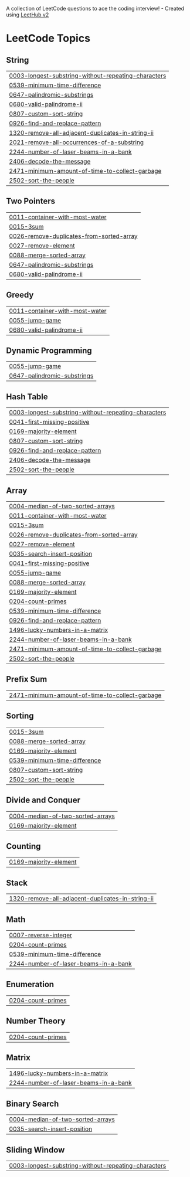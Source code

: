 A collection of LeetCode questions to ace the coding interview! - Created using [LeetHub v2](https://github.com/arunbhardwaj/LeetHub-2.0)
<!---LeetCode Topics Start-->
# LeetCode Topics
## String
|  |
| ------- |
| [0003-longest-substring-without-repeating-characters](https://github.com/anuragchoudhary2313/LeetCode/tree/master/0003-longest-substring-without-repeating-characters) |
| [0539-minimum-time-difference](https://github.com/anuragchoudhary2313/LeetCode/tree/master/0539-minimum-time-difference) |
| [0647-palindromic-substrings](https://github.com/anuragchoudhary2313/LeetCode/tree/master/0647-palindromic-substrings) |
| [0680-valid-palindrome-ii](https://github.com/anuragchoudhary2313/LeetCode/tree/master/0680-valid-palindrome-ii) |
| [0807-custom-sort-string](https://github.com/anuragchoudhary2313/LeetCode/tree/master/0807-custom-sort-string) |
| [0926-find-and-replace-pattern](https://github.com/anuragchoudhary2313/LeetCode/tree/master/0926-find-and-replace-pattern) |
| [1320-remove-all-adjacent-duplicates-in-string-ii](https://github.com/anuragchoudhary2313/LeetCode/tree/master/1320-remove-all-adjacent-duplicates-in-string-ii) |
| [2021-remove-all-occurrences-of-a-substring](https://github.com/anuragchoudhary2313/LeetCode/tree/master/2021-remove-all-occurrences-of-a-substring) |
| [2244-number-of-laser-beams-in-a-bank](https://github.com/anuragchoudhary2313/LeetCode/tree/master/2244-number-of-laser-beams-in-a-bank) |
| [2406-decode-the-message](https://github.com/anuragchoudhary2313/LeetCode/tree/master/2406-decode-the-message) |
| [2471-minimum-amount-of-time-to-collect-garbage](https://github.com/anuragchoudhary2313/LeetCode/tree/master/2471-minimum-amount-of-time-to-collect-garbage) |
| [2502-sort-the-people](https://github.com/anuragchoudhary2313/LeetCode/tree/master/2502-sort-the-people) |
## Two Pointers
|  |
| ------- |
| [0011-container-with-most-water](https://github.com/anuragchoudhary2313/LeetCode/tree/master/0011-container-with-most-water) |
| [0015-3sum](https://github.com/anuragchoudhary2313/LeetCode/tree/master/0015-3sum) |
| [0026-remove-duplicates-from-sorted-array](https://github.com/anuragchoudhary2313/LeetCode/tree/master/0026-remove-duplicates-from-sorted-array) |
| [0027-remove-element](https://github.com/anuragchoudhary2313/LeetCode/tree/master/0027-remove-element) |
| [0088-merge-sorted-array](https://github.com/anuragchoudhary2313/LeetCode/tree/master/0088-merge-sorted-array) |
| [0647-palindromic-substrings](https://github.com/anuragchoudhary2313/LeetCode/tree/master/0647-palindromic-substrings) |
| [0680-valid-palindrome-ii](https://github.com/anuragchoudhary2313/LeetCode/tree/master/0680-valid-palindrome-ii) |
## Greedy
|  |
| ------- |
| [0011-container-with-most-water](https://github.com/anuragchoudhary2313/LeetCode/tree/master/0011-container-with-most-water) |
| [0055-jump-game](https://github.com/anuragchoudhary2313/LeetCode/tree/master/0055-jump-game) |
| [0680-valid-palindrome-ii](https://github.com/anuragchoudhary2313/LeetCode/tree/master/0680-valid-palindrome-ii) |
## Dynamic Programming
|  |
| ------- |
| [0055-jump-game](https://github.com/anuragchoudhary2313/LeetCode/tree/master/0055-jump-game) |
| [0647-palindromic-substrings](https://github.com/anuragchoudhary2313/LeetCode/tree/master/0647-palindromic-substrings) |
## Hash Table
|  |
| ------- |
| [0003-longest-substring-without-repeating-characters](https://github.com/anuragchoudhary2313/LeetCode/tree/master/0003-longest-substring-without-repeating-characters) |
| [0041-first-missing-positive](https://github.com/anuragchoudhary2313/LeetCode/tree/master/0041-first-missing-positive) |
| [0169-majority-element](https://github.com/anuragchoudhary2313/LeetCode/tree/master/0169-majority-element) |
| [0807-custom-sort-string](https://github.com/anuragchoudhary2313/LeetCode/tree/master/0807-custom-sort-string) |
| [0926-find-and-replace-pattern](https://github.com/anuragchoudhary2313/LeetCode/tree/master/0926-find-and-replace-pattern) |
| [2406-decode-the-message](https://github.com/anuragchoudhary2313/LeetCode/tree/master/2406-decode-the-message) |
| [2502-sort-the-people](https://github.com/anuragchoudhary2313/LeetCode/tree/master/2502-sort-the-people) |
## Array
|  |
| ------- |
| [0004-median-of-two-sorted-arrays](https://github.com/anuragchoudhary2313/LeetCode/tree/master/0004-median-of-two-sorted-arrays) |
| [0011-container-with-most-water](https://github.com/anuragchoudhary2313/LeetCode/tree/master/0011-container-with-most-water) |
| [0015-3sum](https://github.com/anuragchoudhary2313/LeetCode/tree/master/0015-3sum) |
| [0026-remove-duplicates-from-sorted-array](https://github.com/anuragchoudhary2313/LeetCode/tree/master/0026-remove-duplicates-from-sorted-array) |
| [0027-remove-element](https://github.com/anuragchoudhary2313/LeetCode/tree/master/0027-remove-element) |
| [0035-search-insert-position](https://github.com/anuragchoudhary2313/LeetCode/tree/master/0035-search-insert-position) |
| [0041-first-missing-positive](https://github.com/anuragchoudhary2313/LeetCode/tree/master/0041-first-missing-positive) |
| [0055-jump-game](https://github.com/anuragchoudhary2313/LeetCode/tree/master/0055-jump-game) |
| [0088-merge-sorted-array](https://github.com/anuragchoudhary2313/LeetCode/tree/master/0088-merge-sorted-array) |
| [0169-majority-element](https://github.com/anuragchoudhary2313/LeetCode/tree/master/0169-majority-element) |
| [0204-count-primes](https://github.com/anuragchoudhary2313/LeetCode/tree/master/0204-count-primes) |
| [0539-minimum-time-difference](https://github.com/anuragchoudhary2313/LeetCode/tree/master/0539-minimum-time-difference) |
| [0926-find-and-replace-pattern](https://github.com/anuragchoudhary2313/LeetCode/tree/master/0926-find-and-replace-pattern) |
| [1496-lucky-numbers-in-a-matrix](https://github.com/anuragchoudhary2313/LeetCode/tree/master/1496-lucky-numbers-in-a-matrix) |
| [2244-number-of-laser-beams-in-a-bank](https://github.com/anuragchoudhary2313/LeetCode/tree/master/2244-number-of-laser-beams-in-a-bank) |
| [2471-minimum-amount-of-time-to-collect-garbage](https://github.com/anuragchoudhary2313/LeetCode/tree/master/2471-minimum-amount-of-time-to-collect-garbage) |
| [2502-sort-the-people](https://github.com/anuragchoudhary2313/LeetCode/tree/master/2502-sort-the-people) |
## Prefix Sum
|  |
| ------- |
| [2471-minimum-amount-of-time-to-collect-garbage](https://github.com/anuragchoudhary2313/LeetCode/tree/master/2471-minimum-amount-of-time-to-collect-garbage) |
## Sorting
|  |
| ------- |
| [0015-3sum](https://github.com/anuragchoudhary2313/LeetCode/tree/master/0015-3sum) |
| [0088-merge-sorted-array](https://github.com/anuragchoudhary2313/LeetCode/tree/master/0088-merge-sorted-array) |
| [0169-majority-element](https://github.com/anuragchoudhary2313/LeetCode/tree/master/0169-majority-element) |
| [0539-minimum-time-difference](https://github.com/anuragchoudhary2313/LeetCode/tree/master/0539-minimum-time-difference) |
| [0807-custom-sort-string](https://github.com/anuragchoudhary2313/LeetCode/tree/master/0807-custom-sort-string) |
| [2502-sort-the-people](https://github.com/anuragchoudhary2313/LeetCode/tree/master/2502-sort-the-people) |
## Divide and Conquer
|  |
| ------- |
| [0004-median-of-two-sorted-arrays](https://github.com/anuragchoudhary2313/LeetCode/tree/master/0004-median-of-two-sorted-arrays) |
| [0169-majority-element](https://github.com/anuragchoudhary2313/LeetCode/tree/master/0169-majority-element) |
## Counting
|  |
| ------- |
| [0169-majority-element](https://github.com/anuragchoudhary2313/LeetCode/tree/master/0169-majority-element) |
## Stack
|  |
| ------- |
| [1320-remove-all-adjacent-duplicates-in-string-ii](https://github.com/anuragchoudhary2313/LeetCode/tree/master/1320-remove-all-adjacent-duplicates-in-string-ii) |
## Math
|  |
| ------- |
| [0007-reverse-integer](https://github.com/anuragchoudhary2313/LeetCode/tree/master/0007-reverse-integer) |
| [0204-count-primes](https://github.com/anuragchoudhary2313/LeetCode/tree/master/0204-count-primes) |
| [0539-minimum-time-difference](https://github.com/anuragchoudhary2313/LeetCode/tree/master/0539-minimum-time-difference) |
| [2244-number-of-laser-beams-in-a-bank](https://github.com/anuragchoudhary2313/LeetCode/tree/master/2244-number-of-laser-beams-in-a-bank) |
## Enumeration
|  |
| ------- |
| [0204-count-primes](https://github.com/anuragchoudhary2313/LeetCode/tree/master/0204-count-primes) |
## Number Theory
|  |
| ------- |
| [0204-count-primes](https://github.com/anuragchoudhary2313/LeetCode/tree/master/0204-count-primes) |
## Matrix
|  |
| ------- |
| [1496-lucky-numbers-in-a-matrix](https://github.com/anuragchoudhary2313/LeetCode/tree/master/1496-lucky-numbers-in-a-matrix) |
| [2244-number-of-laser-beams-in-a-bank](https://github.com/anuragchoudhary2313/LeetCode/tree/master/2244-number-of-laser-beams-in-a-bank) |
## Binary Search
|  |
| ------- |
| [0004-median-of-two-sorted-arrays](https://github.com/anuragchoudhary2313/LeetCode/tree/master/0004-median-of-two-sorted-arrays) |
| [0035-search-insert-position](https://github.com/anuragchoudhary2313/LeetCode/tree/master/0035-search-insert-position) |
## Sliding Window
|  |
| ------- |
| [0003-longest-substring-without-repeating-characters](https://github.com/anuragchoudhary2313/LeetCode/tree/master/0003-longest-substring-without-repeating-characters) |
<!---LeetCode Topics End-->
